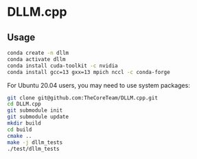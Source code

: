 # DLLM.cpp

## Usage

```bash
conda create -n dllm
conda activate dllm
conda install cuda-toolkit -c nvidia
conda install gcc=13 gxx=13 mpich nccl -c conda-forge
```

For Ubuntu 20.04 users, you may need to use system packages:


```bash
git clone git@github.com:TheCoreTeam/DLLM.cpp.git
cd DLLM.cpp
git submodule init
git submodule update
mkdir build
cd build
cmake ..
make -j dllm_tests
./test/dllm_tests
```
